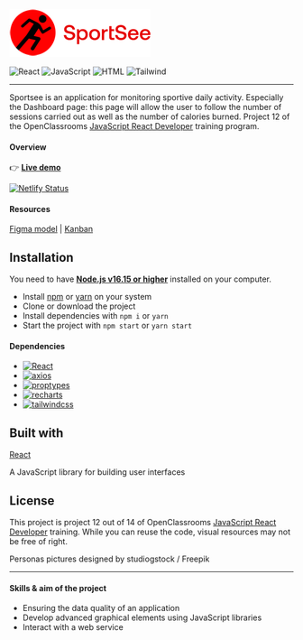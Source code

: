 ![LogoSportsee](public/img/logo_sportsee.png)

![React](https://img.shields.io/badge/react-%2320232a.svg?style=for-the-badge&logo=react&logoColor=%2361DAFB)
![JavaScript](https://img.shields.io/badge/javascript-%23323330.svg?style=for-the-badge&logo=javascript&logoColor=%23F7DF1E)
![HTML](https://img.shields.io/badge/HTML5-E34F26?style=for-the-badge&logo=html5&logoColor=white)
![Tailwind](https://img.shields.io/badge/Tailwind_CSS-38B2AC?style=for-the-badge&logo=tailwind-css&logoColor=white)

---

Sportsee is an application for monitoring sportive daily activity. Especially the Dashboard page: this page will allow the user to follow the number of sessions carried out as well as the number of calories burned.
Project 12 of the OpenClassrooms [JavaScript React Developer](https://openclassrooms.com/fr/paths/516-developpeur-dapplication-javascript-react) training program.

#### Overview

👉 **[Live demo](https://fluffy-cajeta-bb5603.netlify.app/)**

[![Netlify Status](https://api.netlify.com/api/v1/badges/fd50ab03-d5c1-43f9-978a-e346639ed567/deploy-status)](https://app.netlify.com/sites/fluffy-cajeta-bb5603/deploys)

#### Resources

[Figma model](https://www.figma.com/file/BMomGVZqLZb811mDMShpLu/UI-design-Sportify-FR?node-id=0%3A1) | [Kanban](https://www.notion.so/Tableau-de-bord-SportSee-6686aa4b5f44417881a4884c9af5669e)

## Installation

You need to have **[Node.js v16.15 or higher](https://nodejs.org/en/)** installed on your computer.

- Install [npm](https://www.npmjs.com/) or [yarn](https://yarnpkg.com/) on your system
- Clone or download the project
- Install dependencies with `npm i` or `yarn`
- Start the project with `npm start` or `yarn start`

#### Dependencies

- [![React](https://img.shields.io/github/package-json/dependency-version/zedsc/sportsee/react)](https://reactjs.org/)
- [![axios](https://img.shields.io/github/package-json/dependency-version/zedsc/sportsee/axios)](https://axios-http.com/docs/intro)
- [![proptypes](https://img.shields.io/github/package-json/dependency-version/zedsc/sportsee/prop-types)](https://reactjs.org/docs/typechecking-with-proptypes.html#gatsby-focus-wrapper)
- [![recharts](https://img.shields.io/github/package-json/dependency-version/zedsc/sportsee/recharts)](https://recharts.org/en-US/)
- [![tailwindcss](https://img.shields.io/github/package-json/dependency-version/zedsc/sportsee/tailwindcss)](https://tailwindcss.com/)

## Built with

[React](https://reactjs.org/)

A JavaScript library for building user interfaces

## License

This project is project 12 out of 14 of OpenClassrooms [JavaScript React Developer](https://openclassrooms.com/fr/paths/516-developpeur-dapplication-javascript-react) training. While you can reuse the code, visual resources may not be free of right.

Personas pictures designed by studiogstock / Freepik

---

#### Skills & aim of the project

- Ensuring the data quality of an application
- Develop advanced graphical elements using JavaScript libraries
- Interact with a web service
